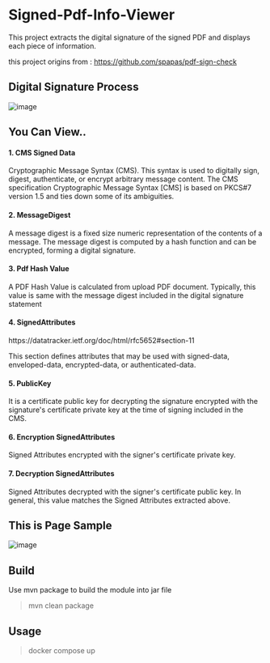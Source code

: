 
# Signed-Pdf-Info-Viewer

This project extracts the digital signature of the signed PDF and displays each piece of information.

this project origins from : https://github.com/spapas/pdf-sign-check

## Digital Signature Process
![image](https://github.com/user-attachments/assets/5792fb6d-55c2-4d0b-9d7a-a33cc02f6551)

## You Can View..
<h4> 1. CMS Signed Data </h4>
Cryptographic Message Syntax (CMS).  This syntax is used to digitally sign, digest, authenticate, or encrypt arbitrary message content.
The CMS specification Cryptographic Message Syntax [CMS] is based on PKCS#7 version 1.5 and ties down some of its ambiguities.

<h4> 2. MessageDigest </h4>
A message digest is a fixed size numeric representation of the contents of a message. The message digest is computed by a hash function and can be encrypted, forming a digital signature.

<h4> 3. Pdf Hash Value </h4>
A PDF Hash Value is calculated from upload PDF document. Typically, this value is same with the message digest included in the digital signature statement

<h4> 4. SignedAttributes </h4>
https://datatracker.ietf.org/doc/html/rfc5652#section-11

This section defines attributes that may be used with signed-data, enveloped-data, encrypted-data, or authenticated-data.

<h4> 5. PublicKey </h4>
It is a certificate public key for decrypting the signature encrypted with the signature's certificate private key at the time of signing included in the CMS.

<h4> 6. Encryption SignedAttributes </h4>
Signed Attributes encrypted with the signer's certificate private key.

<h4> 7. Decryption SignedAttributes </h4>
Signed Attributes decrypted with the signer's certificate public key. In general, this value matches the Signed Attributes extracted above.

## This is Page Sample

![image](https://github.com/user-attachments/assets/a78caabd-07ec-4eb4-8385-02b9a933161c)

## Build
Use mvn package to build the module into jar file

> mvn clean package

## Usage

> docker compose up 
